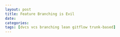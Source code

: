 ```yaml
---
layout: post
title: Feature Branching is Evil
date:
categories:
tags: [dvcs vcs branching lean gitflow trunk-based]
---
```


